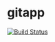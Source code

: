 # gitapp
[![Build Status](https://dev.azure.com/ramanjaneyulu476/AgileProject/_apis/build/status%2Fazuredevops1200.gitapp?branchName=main)](https://dev.azure.com/ramanjaneyulu476/AgileProject/_build/latest?definitionId=4&branchName=main)
